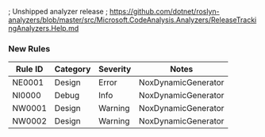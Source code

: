 ﻿; Unshipped analyzer release
; https://github.com/dotnet/roslyn-analyzers/blob/master/src/Microsoft.CodeAnalysis.Analyzers/ReleaseTrackingAnalyzers.Help.md

### New Rules
Rule ID | Category | Severity | Notes
--------|----------|----------|-------
NE0001 | Design | Error | NoxDynamicGenerator
NI0000 | Debug | Info | NoxDynamicGenerator
NW0001 | Design | Warning | NoxDynamicGenerator
NW0002 | Design | Warning | NoxDynamicGenerator